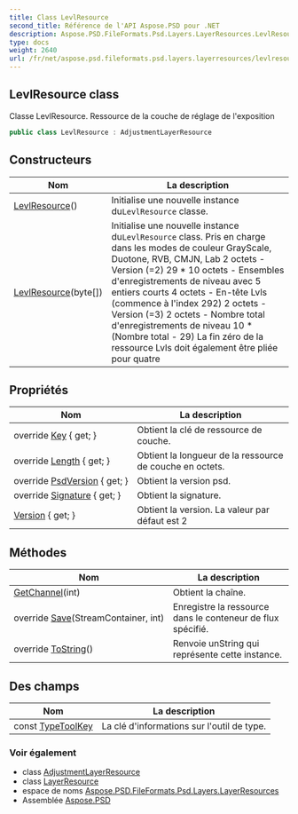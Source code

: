 ```yaml
---
title: Class LevlResource
second_title: Référence de l'API Aspose.PSD pour .NET
description: Aspose.PSD.FileFormats.Psd.Layers.LayerResources.LevlResource classe. Classe LevlResource. Ressource de la couche de réglage de lexposition
type: docs
weight: 2640
url: /fr/net/aspose.psd.fileformats.psd.layers.layerresources/levlresource/
---
```

## LevlResource class

Classe LevlResource. Ressource de la couche de réglage de l'exposition

```csharp
public class LevlResource : AdjustmentLayerResource
```

## Constructeurs

| Nom | La description |
| --- | --- |
| [LevlResource](levlresource/#constructor)() | Initialise une nouvelle instance du`LevlResource` classe. |
| [LevlResource](levlresource/#constructor_1)(byte[]) | Initialise une nouvelle instance du`LevlResource` class. Pris en charge dans les modes de couleur GrayScale, Duotone, RVB, CMJN, Lab 2 octets - Version (=2) 29 * 10 octets - Ensembles d'enregistrements de niveau avec 5 entiers courts 4 octets - En-tête Lvls (commence à l'index 292) 2 octets - Version (=3) 2 octets - Nombre total d'enregistrements de niveau 10 * (Nombre total - 29) La fin zéro de la ressource Lvls doit également être pliée pour quatre |

## Propriétés

| Nom | La description |
| --- | --- |
| override [Key](../../aspose.psd.fileformats.psd.layers.layerresources/levlresource/key/) { get; } | Obtient la clé de ressource de couche. |
| override [Length](../../aspose.psd.fileformats.psd.layers.layerresources/levlresource/length/) { get; } | Obtient la longueur de la ressource de couche en octets. |
| override [PsdVersion](../../aspose.psd.fileformats.psd.layers.layerresources/levlresource/psdversion/) { get; } | Obtient la version psd. |
| override [Signature](../../aspose.psd.fileformats.psd.layers.layerresources/adjustmentlayerresource/signature/) { get; } | Obtient la signature. |
| [Version](../../aspose.psd.fileformats.psd.layers.layerresources/levlresource/version/) { get; } | Obtient la version. La valeur par défaut est 2 |

## Méthodes

| Nom | La description |
| --- | --- |
| [GetChannel](../../aspose.psd.fileformats.psd.layers.layerresources/levlresource/getchannel/)(int) | Obtient la chaîne. |
| override [Save](../../aspose.psd.fileformats.psd.layers.layerresources/adjustmentlayerresource/save/)(StreamContainer, int) | Enregistre la ressource dans le conteneur de flux spécifié. |
| override [ToString](../../aspose.psd.fileformats.psd.layers/layerresource/tostring/)() | Renvoie unString qui représente cette instance. |

## Des champs

| Nom | La description |
| --- | --- |
| const [TypeToolKey](../../aspose.psd.fileformats.psd.layers.layerresources/levlresource/typetoolkey/) | La clé d'informations sur l'outil de type. |

### Voir également

* class [AdjustmentLayerResource](../adjustmentlayerresource/)
* class [LayerResource](../../aspose.psd.fileformats.psd.layers/layerresource/)
* espace de noms [Aspose.PSD.FileFormats.Psd.Layers.LayerResources](../../aspose.psd.fileformats.psd.layers.layerresources/)
* Assemblée [Aspose.PSD](../../)


